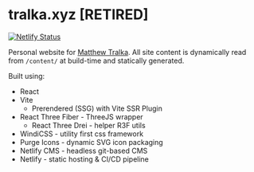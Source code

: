 # tralka.xyz [RETIRED]

[![Netlify Status](https://api.netlify.com/api/v1/badges/e749cf00-f492-466f-9b00-f91575395952/deploy-status)](https://app.netlify.com/sites/matthewtralka/deploys)

Personal website for [Matthew Tralka](http://tralka.xyz). All site content is dynamically read from `/content/` at build-time and statically generated.

Built using:

- React
- Vite
  - Prerendered (SSG) with Vite SSR Plugin
- React Three Fiber - ThreeJS wrapper
  - React Three Drei - helper R3F utils
- WindiCSS - utility first css framework
- Purge Icons - dynamic SVG icon packaging
- Netlify CMS - headless git-based CMS
- Netlify - static hosting & CI/CD pipeline
